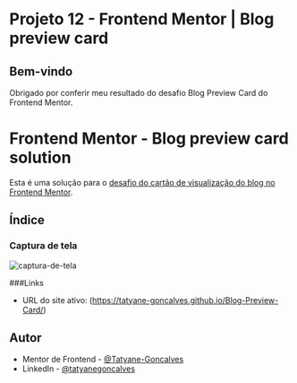# Projeto 12 - Frontend Mentor | Blog preview card


## Bem-vindo 

Obrigado por conferir meu resultado do desafio Blog Preview Card do Frontend Mentor. 
 

# Frontend Mentor - Blog preview card solution

Esta é uma solução para o [desafio do cartão de visualização do blog no Frontend Mentor](https://www.frontendmentor.io/challenges/blog-preview-card-ckPaj01IcS).

## Índice 


### Captura de tela
![captura-de-tela](https://github.com/Tatyane-Goncalves/Blog-Preview-Card/assets/135237271/43b49174-825d-42e8-be01-6a05e4a85590)


###Links
- URL do site ativo: (https://tatyane-goncalves.github.io/Blog-Preview-Card/)


## Autor
- Mentor de Frontend - [@Tatyane-Goncalves](https://www.frontendmentor.io/profile/Tatyane-Goncalves)
- LinkedIn - [@tatyanegoncalves](https://www.linkedin.com/in/tatyanegoncalves/)
